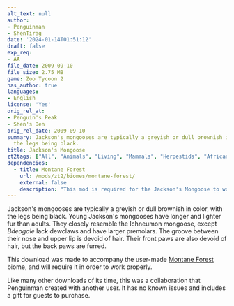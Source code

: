 ```yaml
---
alt_text: null
author:
- Penguinman
- ShenTirag
date: '2024-01-14T01:51:12'
draft: false
exp_req:
- AA
file_date: 2009-09-10
file_size: 2.75 MB
game: Zoo Tycoon 2
has_author: true
languages:
- English
license: 'Yes'
orig_rel_at:
- Penguin's Peak
- Shen's Den
orig_rel_date: 2009-09-10
summary: Jackson's mongooses are typically a greyish or dull brownish in color, with
  the legs being black.
title: Jackson's Mongoose
zt2tags: ["All", "Animals", "Living", "Mammals", "Herpestids", "African", "ZT2" ]
dependencies:
  - title: Montane Forest
    url: /mods/zt2/biomes/montane-forest/
    external: false
    description: "This mod is required for the Jackson's Mongoose to work properly."
---
```

Jackson's mongooses are typically a greyish or dull brownish in color, with the legs being black. Young Jackson's mongooses have longer and lighter fur than adults. They closely resemble the Ichneumon mongoose, except *Bdeogale* lack dewclaws and have larger premolars. The groove between their nose and upper lip is devoid of hair. Their front paws are also devoid of hair, but the back paws are furred.

This download was made to accompany the user-made [Montane Forest](<https://www.zooberry.org/mods/zt2/biomes/montane-forest/>) biome, and will require it in order to work properly.

Like many other downloads of its time, this was a collaboration that Penguinman created with another user. It has no known issues and includes a gift for guests to purchase.